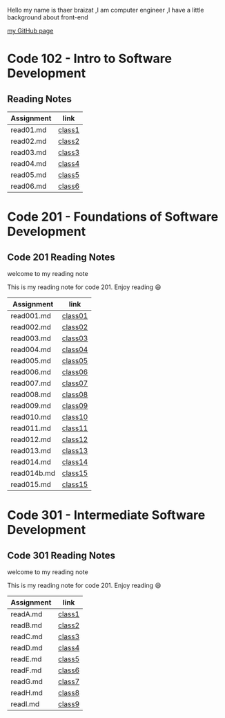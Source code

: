 Hello my name is thaer braizat ,I am computer engineer ,I have a little background about front-end
 
 [my GitHub page](https://github.com/thaerbraizat)

 # Code 102 - Intro to Software Development
 ## Reading Notes


|  Assignment |    link             |
| ----------- | -----------         |
|  read01.md  | [class1](read01.md) |
|  read02.md  | [class2](read02.md) |
|  read03.md  | [class3](read03.md) |
|  read04.md  | [class4](read04.md) |
|  read05.md  | [class5](read05.md) |
|  read06.md  | [class6](read06.md) |


# Code 201 - Foundations of Software Development
## Code 201 Reading Notes

welcome to my reading note 

This is my reading note for code 201.
Enjoy reading 😄

|  Assignment |    link             |
| ----------- | -----------         |
|  read001.md  | [class01](read001.md) |
|  read002.md  | [class02](read002.md) |
|  read003.md  | [class03](read003.md) |
|  read004.md  | [class04](read004.md) |
|  read005.md  | [class05](read005.md) |
|  read006.md  | [class06](read006.md) |
|  read007.md  | [class07](read007.md) |
|  read008.md  | [class08](read008.md) |
|  read009.md  | [class09](read009.md) |
|  read010.md  | [class10](read010.md) |
|  read011.md  | [class11](read011.md) |
|  read012.md  | [class12](read012.md) |
|  read013.md  | [class13](read013.md) |
|  read014.md  | [class14](read014.md) |
|  read014b.md | [class15](read014b.md)|
|  read015.md  | [class15](read015.md) |



# Code 301 - Intermediate Software Development
## Code 301 Reading Notes
welcome to my reading note 

This is my reading note for code 201.
Enjoy reading 😄

|  Assignment |    link            |
| ----------- | -----------        |
|  readA.md   | [class1](readA.md) |
|  readB.md   | [class2](readB.md) |
|  readC.md   | [class3](readC.md) |
|  readD.md   | [class4](readD.md) |
|  readE.md   | [class5](readE.md) |
|  readF.md   | [class6](readF.md) |
|  readG.md   | [class7](readG.md) |
|  readH.md   | [class8](readH.md) |
|  readI.md   | [class9](readI.md) |